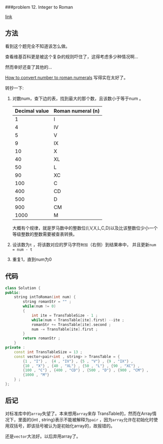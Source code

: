 ###problem 12. Integer to Roman

[link](https://leetcode.com/problems/integer-to-roman/)

## 方法

看到这个题完全不知道该怎么做。

查看维基百科更是被这个复杂的规则吓住了，这得考虑多少种情况啊...

然而幸好还查了其他的...

[How to convert number to roman numerals](http://www.rapidtables.com/convert/number/how-number-to-roman-numerals.htm) 写得实在太好了。

转抄一下:

1. 对数num，查下边的表，找到最大的那个数，且该数小于等于num 。 


    | Decimal value | Roman numeral (n) |
    |---------------|-------------------|
    |1              | I                 |
    |4              | IV                |
    |5              | V                 |
    |9              | IX                | 
    |10             | X                 | 
    |40             | XL                | 
    |50             | L                 | 
    |90             | XC                | 
    |100            | C                 | 
    |400            | CD                | 
    |500            | D                 |
    |900            | CM                | 
    |1000           | M                 | 
    
    大概有个规律，就是罗马数中的整数位(I,V,X,L,C,D)以及比该整数位少小一个等级整数的整数需要被查表转换。

2. 设该数为`t` ，将该数对应的罗马字符`附加`（右侧）到结果串中， 并且更新`num = num - t`

3. 重复1，直到num为0

## 代码

```C++
class Solution {
public:
    string intToRoman(int num) {
        string romanStr = "" ;
        while(num != 0)
        {
            int ite = TransTableSize - 1 ;
            while(num < TransTable[ite].first) --ite ;
            romanStr += TransTable[ite].second ;
            num -= TransTable[ite].first ;
        }
        return romanStr ;
    }
private :
    const int TransTableSize = 13 ;
    const vector<pair<int , string> > TransTable = { 
        {1 , "I"} ,  {4 , "IV"} , {5 , "V"} , {9 , "IX"} ,
        {10 , "X"} , {40 , "XL"} , {50 , "L"} , {90 , "XC"} ,
        {100 , "C"} , {400 , "CD"} , {500 , "D"} , {900 , "CM"} ,
        {1000 , "M"}
    } ;
};
```

## 后记

对标准库中的`array`失望了。本来想用`array`来存 TransTable的，然而在Array情况下，里面的{int , string}表示不能被解释为`pair` ，因为`array`允许在初始化时使用双括号，即该括号被认为是初始化array的，故报错的。

还是`vector`大法好。以后弃用array了。

